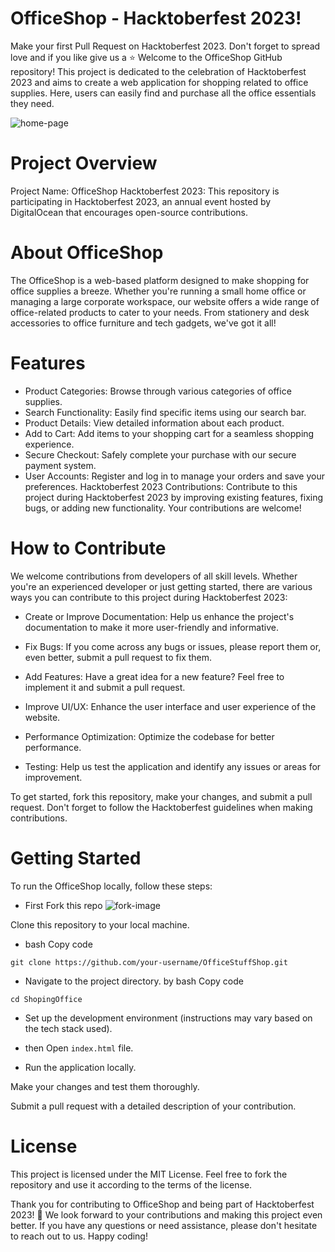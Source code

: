 # OfficeShop - Hacktoberfest 2023!
Make your first Pull Request on Hacktoberfest 2023. Don't forget to spread love and if you like give us a ⭐️
Welcome to the OfficeShop GitHub repository! This project is dedicated to the celebration of Hacktoberfest 2023 and aims to create a web application for shopping related to office supplies. Here, users can easily find and purchase all the office essentials they need.

![home-page](https://github.com/shivang21007/WorkSupplyHub-OfficeShopping/assets/98748694/cf4f6267-fef6-48b0-8493-d233a170c5ba)


# Project Overview
Project Name: OfficeShop
Hacktoberfest 2023: This repository is participating in Hacktoberfest 2023, an annual event hosted by DigitalOcean that encourages open-source contributions.
# About OfficeShop
The OfficeShop is a web-based platform designed to make shopping for office supplies a breeze. Whether you're running a small home office or managing a large corporate workspace, our website offers a wide range of office-related products to cater to your needs. From stationery and desk accessories to office furniture and tech gadgets, we've got it all!

# Features
- Product Categories: Browse through various categories of office supplies.
- Search Functionality: Easily find specific items using our search bar.
- Product Details: View detailed information about each product.
- Add to Cart: Add items to your shopping cart for a seamless shopping experience.
- Secure Checkout: Safely complete your purchase with our secure payment system.
- User Accounts: Register and log in to manage your orders and save your preferences.
Hacktoberfest 2023 Contributions: Contribute to this project during Hacktoberfest 2023 by improving existing features, fixing bugs, or adding new functionality. Your contributions are welcome!
# How to Contribute
We welcome contributions from developers of all skill levels. Whether you're an experienced developer or just getting started, there are various ways you can contribute to this project during Hacktoberfest 2023:

- Create or Improve Documentation: Help us enhance the project's documentation to make it more user-friendly and informative.

- Fix Bugs: If you come across any bugs or issues, please report them or, even better, submit a pull request to fix them.

- Add Features: Have a great idea for a new feature? Feel free to implement it and submit a pull request.

- Improve UI/UX: Enhance the user interface and user experience of the website.

- Performance Optimization: Optimize the codebase for better performance.

- Testing: Help us test the application and identify any issues or areas for improvement.

To get started, fork this repository, make your changes, and submit a pull request. Don't forget to follow the Hacktoberfest guidelines when making contributions.

# Getting Started
To run the OfficeShop locally, follow these steps:
- First Fork this repo
![fork-image](https://github.com/shivang21007/WorkSupplyHub-OfficeShopping/assets/98748694/ff3a6874-acac-42a6-bc8d-92f237832f6a)

Clone this repository to your local machine.

- bash Copy code
```
git clone https://github.com/your-username/OfficeStuffShop.git
```
- Navigate to the project directory.
by
bash
Copy code
```
cd ShopingOffice
```
- Set up the development environment (instructions may vary based on the tech stack used).

- then Open ```index.html``` file.

- Run the application locally.

Make your changes and test them thoroughly.

Submit a pull request with a detailed description of your contribution.


# License
This project is licensed under the MIT License. Feel free to fork the repository and use it according to the terms of the license.

Thank you for contributing to OfficeShop and being part of Hacktoberfest 2023! 🎉 We look forward to your contributions and making this project even better. If you have any questions or need assistance, please don't hesitate to reach out to us. Happy coding!
